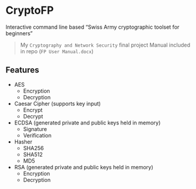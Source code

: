 # CryptoFP

Interactive command line based “Swiss Army cryptographic toolset for beginners”
> My `Cryptography and Network Security` final project
> Manual included in repo (`FP User Manual.docx`)

## Features
* AES
  * Encryption
  * Decryption
* Caesar Cipher (supports key input)
  * Encrypt
  * Decrypt
* ECDSA (generated private and public keys held in memory)
  * Signature
  * Verification
* Hasher
  * SHA256
  * SHA512
  * MD5
* RSA (generated private and public keys held in memory)
  * Encryption
  * Decryption
